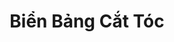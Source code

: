 ---
layout: "category-page"
title: "Biển Bảng Cắt Tóc"
description: "Tải miễn phí file đồ hoạ vector Biển Bảng Cắt Tóc png jpg pdf ai crd..."
permalink: "/category/bien-bang-cat-toc/"
image: "/assets/images/affiliates.jpg"
color: "#121826"
---